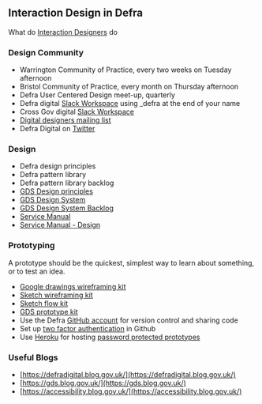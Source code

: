 ## Interaction Design in Defra

What do [Interaction Designers](/interaction-design.md) do  

### Design Community

*   Warrington Community of Practice, every two weeks on Tuesday afternoon 
*   Bristol Community of Practice, every month on Thursday afternoon
*   Defra User Centered Design meet-up, quarterly 
*   Defra digital [Slack Workspace](https://defra-digital.slack.com/?redir=%2Fmessages%2Fdesign%2F) using _defra at the end of your name
*   Cross Gov digital [Slack Workspace](ukgovernmentdigital.slack.com) 
*   [Digital designers mailing list](https://groups.google.com/a/digital.cabinet-office.gov.uk/forum/?hl=en-GB#!forum/digital-service-designers) 
*   Defra Digital on [Twitter](https://twitter.com/DefraDigital)

### Design

*   Defra design principles
*   Defra pattern library
*   Defra pattern library backlog
*   [GDS Design principles](https://www.gov.uk/design-principles)
*   [GDS Design System](https://design-system.service.gov.uk/) 
*   [GDS Design System Backlog](https://design-system.service.gov.uk/community/backlog/) 
*   [Service Manual](https://www.gov.uk/service-manual) 
*   [Service Manual - Design](https://www.gov.uk/service-manual/design)

### Prototyping

A prototype should be the quickest, simplest way to learn about something, or to test an idea.

*   [Google drawings wireframing kit](https://docs.google.com/drawings/d/1d10Rl4X0_quNgLk8oPlgbXK4sfDU09OvpUsIn8Azsv8/edit)
*   [Sketch wireframing kit](https://github.com/abbott567/sketch_wireframing_kit)
*   [Sketch flow kit](https://github.com/charlesrt/gov-flow)
*   [GDS prototype kit](https://govuk-prototype-kit.herokuapp.com/docs) 
*   Use the Defra [GitHub account](https://github.com/defra) for version control and sharing code
*   Set up [two factor authentication](https://help.github.com/en/articles/configuring-two-factor-authentication) in Github 
*   Use [Heroku](https://www.heroku.com/) for hosting [password protected prototypes](https://govuk-prototype-kit.herokuapp.com/docs/publishing-on-heroku)
 

### Useful Blogs

*   [https://defradigital.blog.gov.uk/](https://defradigital.blog.gov.uk/)
*   [https://gds.blog.gov.uk/](https://gds.blog.gov.uk/)
*   [https://accessibility.blog.gov.uk/](https://accessibility.blog.gov.uk/)
